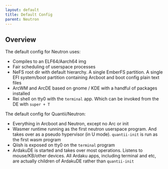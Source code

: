 ```yaml
---
layout: default
title: Default Config
parent: Neutron
---
```


## Overview

The default config for Neutron uses:

- Compiles to an ELF64/Aarch64 img
- Fair scheduling of userspace processes
- NeFS root dir with default hierarchy. A single EmberFS partition. A single EFI system/boot partition containing Arcboot and boot config plain text files
- ArcWM and ArcDE based on gnome / KDE with a handful of packages installed
- Rei shell on tty0 with the `terminal` app. Which can be invoked from the DE with `super + T`

The default config for Quantii/Neutron:

- Everything in Arcboot and Neutron, except no Arc or init
- Wasmer runtime running as the first neutron userspace program. And takes over as a pseudo hypervisor (in U mode). `quantii-init` is run as the first wasm program
- Qiish is exposed on tty0 on the `terminal` program
- ArdakuDE is started and takes over most operations. Listens to mouse/KB/other devices. All Ardaku apps, including terminal and etc, are actually children of ArdakuDE rather than `quantii-init`
